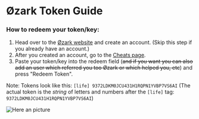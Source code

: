 # Øzark Token Guide

### How to redeem your token/key:
1. Head over to the [Øzark website](https://ozark.gg/) and create an account. (Skip this step if you already have an account.)
2. After you created an account, go to the [Cheats page](https://ozark.gg/cheats.php).
3. Paste your token/key into the redeem field (~~and if you want you can also add an user which referred you too Øzark or which helped you, etc~~) and press "Redeem Token".

Note: Tokens look like this: `[life] 9372LDKM0JCU431H1RQPN1YVBP7VS6AI` (The actual token is the *string* of letters and numbers after the `[life]` tag: `9372LDKM0JCU431H1RQPN1YVBP7VS6AI`)

![Here an picture](https://media.discordapp.net/attachments/694921168133685298/787989887067619328/unknown.png)
